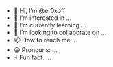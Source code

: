 - 👋 Hi, I’m @er0xoff
- 👀 I’m interested in ...
- 🌱 I’m currently learning ...
- 💞️ I’m looking to collaborate on ...
- 📫 How to reach me ...
- 😄 Pronouns: ...
- ⚡ Fun fact: ...

<!---
er0xoff/er0xoff is a ✨ special ✨ repository because its `README.md` (this file) appears on your GitHub profile.
You can click the Preview link to take a look at your changes.
--->
